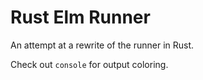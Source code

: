 # Rust Elm Runner

An attempt at a rewrite of the runner in Rust.

Check out `console` for output coloring.
